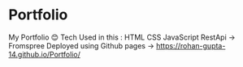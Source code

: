 # Portfolio
My Portfolio 😊
Tech Used in this :
HTML
CSS
JavaScript
RestApi -> Fromspree
Deployed using Github pages -> https://rohan-gupta-14.github.io/Portfolio/
